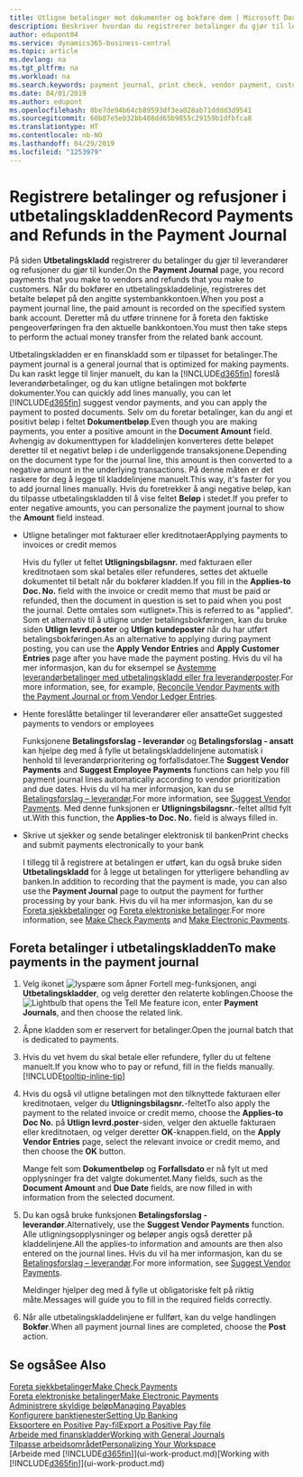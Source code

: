 ```yaml
---
title: Utligne betalinger mot dokumenter og bokføre dem | Microsoft Docs
description: Beskriver hvordan du registrerer betalinger du gjør til leverandører og refusjoner du gjør til kunder.
author: edupont04
ms.service: dynamics365-business-central
ms.topic: article
ms.devlang: na
ms.tgt_pltfrm: na
ms.workload: na
ms.search.keywords: payment journal, print check, vendor payment, customer refund, creditor, debt, balance due, AP
ms.date: 04/01/2019
ms.author: edupont
ms.openlocfilehash: 8be7de94b64cb89593df3ea028ab71dddd3d9541
ms.sourcegitcommit: 60b87e5eb32bb408dd65b9855c29159b1dfbfca8
ms.translationtype: HT
ms.contentlocale: nb-NO
ms.lasthandoff: 04/29/2019
ms.locfileid: "1253979"
---
```

# <a name="record-payments-and-refunds-in-the-payment-journal"></a><span data-ttu-id="9ad9a-103">Registrere betalinger og refusjoner i utbetalingskladden</span><span class="sxs-lookup"><span data-stu-id="9ad9a-103">Record Payments and Refunds in the Payment Journal</span></span>

<span data-ttu-id="9ad9a-104">På siden **Utbetalingskladd** registrerer du betalinger du gjør til leverandører og refusjoner du gjør til kunder.</span><span class="sxs-lookup"><span data-stu-id="9ad9a-104">On the **Payment Journal** page, you record payments that you make to vendors and refunds that you make to customers.</span></span> <span data-ttu-id="9ad9a-105">Når du bokfører en utbetalingskladdelinje, registreres det betalte beløpet på den angitte systembankkontoen.</span><span class="sxs-lookup"><span data-stu-id="9ad9a-105">When you post a payment journal line, the paid amount is recorded on the specified system bank account.</span></span> <span data-ttu-id="9ad9a-106">Deretter må du utføre trinnene for å foreta den faktiske pengeoverføringen fra den aktuelle bankkontoen.</span><span class="sxs-lookup"><span data-stu-id="9ad9a-106">You must then take steps to perform the actual money transfer from the related bank account.</span></span>  

<span data-ttu-id="9ad9a-107">Utbetalingskladden er en finanskladd som er tilpasset for betalinger.</span><span class="sxs-lookup"><span data-stu-id="9ad9a-107">The payment journal is a general journal that is optimized for making payments.</span></span> <span data-ttu-id="9ad9a-108">Du kan raskt legge til linjer manuelt, du kan la [!INCLUDE[d365fin](includes/d365fin_md.md)] foreslå leverandørbetalinger, og du kan utligne betalingen mot bokførte dokumenter.</span><span class="sxs-lookup"><span data-stu-id="9ad9a-108">You can quickly add lines manually, you can let [!INCLUDE[d365fin](includes/d365fin_md.md)] suggest vendor payments, and you can apply the payment to posted documents.</span></span> <span data-ttu-id="9ad9a-109">Selv om du foretar betalinger, kan du angi et positivt beløp i feltet **Dokumentbeløp**.</span><span class="sxs-lookup"><span data-stu-id="9ad9a-109">Even though you are making payments, you enter a positive amount in the **Document Amount** field.</span></span> <span data-ttu-id="9ad9a-110">Avhengig av dokumenttypen for kladdelinjen konverteres dette beløpet deretter til et negativt beløp i de underliggende transaksjonene.</span><span class="sxs-lookup"><span data-stu-id="9ad9a-110">Depending on the document type for the journal line, this amount is then converted to a negative amount in the underlying transactions.</span></span> <span data-ttu-id="9ad9a-111">På denne måten er det raskere for deg å legge til kladdelinjene manuelt.</span><span class="sxs-lookup"><span data-stu-id="9ad9a-111">This way, it's faster for you to add journal lines manually.</span></span> <span data-ttu-id="9ad9a-112">Hvis du foretrekker å angi negative beløp, kan du tilpasse utbetalingskladden til å vise feltet **Beløp** i stedet.</span><span class="sxs-lookup"><span data-stu-id="9ad9a-112">If you prefer to enter negative amounts, you can personalize the payment journal to show the **Amount** field instead.</span></span>  

- <span data-ttu-id="9ad9a-113">Utligne betalinger mot fakturaer eller kreditnotaer</span><span class="sxs-lookup"><span data-stu-id="9ad9a-113">Applying payments to invoices or credit memos</span></span>

    <span data-ttu-id="9ad9a-114">Hvis du fyller ut feltet **Utligningsbilagsnr.** med fakturaen eller kreditnotaen som skal betales eller refunderes, settes det aktuelle dokumentet til betalt når du bokfører kladden.</span><span class="sxs-lookup"><span data-stu-id="9ad9a-114">If you fill in the **Applies-to Doc. No.** field with the invoice or credit memo that must be paid or refunded, then the document in question is set to paid when you post the journal.</span></span> <span data-ttu-id="9ad9a-115">Dette omtales som «utlignet».</span><span class="sxs-lookup"><span data-stu-id="9ad9a-115">This is referred to as "applied".</span></span> <span data-ttu-id="9ad9a-116">Som et alternativ til å utligne under betalingsbokføringen, kan du bruke siden **Utlign levrd.poster** og **Utlign kundeposter** når du har utført betalingsbokføringen.</span><span class="sxs-lookup"><span data-stu-id="9ad9a-116">As an alternative to applying during payment posting, you can use the **Apply Vendor Entries** and **Apply Customer Entries** page after you have made the payment posting.</span></span> <span data-ttu-id="9ad9a-117">Hvis du vil ha mer informasjon, kan du for eksempel se [Avstemme leverandørbetalinger med utbetalingskladd eller fra leverandørposter](payables-how-apply-purchase-transactions-manually.md).</span><span class="sxs-lookup"><span data-stu-id="9ad9a-117">For more information, see, for example, [Reconcile Vendor Payments with the Payment Journal or from Vendor Ledger Entries](payables-how-apply-purchase-transactions-manually.md).</span></span>  

- <span data-ttu-id="9ad9a-118">Hente foreslåtte betalinger til leverandører eller ansatte</span><span class="sxs-lookup"><span data-stu-id="9ad9a-118">Get suggested payments to vendors or employees</span></span>

    <span data-ttu-id="9ad9a-119">Funksjonene **Betalingsforslag - leverandør** og **Betalingsforslag - ansatt** kan hjelpe deg med å fylle ut betalingskladdelinjene automatisk i henhold til leverandørprioritering og forfallsdatoer.</span><span class="sxs-lookup"><span data-stu-id="9ad9a-119">The **Suggest Vendor Payments** and **Suggest Employee Payments** functions can help you fill payment journal lines automatically according to vendor prioritization and due dates.</span></span> <span data-ttu-id="9ad9a-120">Hvis du vil ha mer informasjon, kan du se [Betalingsforslag – leverandør](payables-how-suggest-vendor-payments.md).</span><span class="sxs-lookup"><span data-stu-id="9ad9a-120">For more information, see [Suggest Vendor Payments](payables-how-suggest-vendor-payments.md).</span></span> <span data-ttu-id="9ad9a-121">Med denne funksjonen er **Utligningsbilagsnr.**-feltet alltid fylt ut.</span><span class="sxs-lookup"><span data-stu-id="9ad9a-121">With this function, the **Applies-to Doc. No.** field is always filled in.</span></span>  

- <span data-ttu-id="9ad9a-122">Skrive ut sjekker og sende betalinger elektronisk til banken</span><span class="sxs-lookup"><span data-stu-id="9ad9a-122">Print checks and submit payments electronically to your bank</span></span>

    <span data-ttu-id="9ad9a-123">I tillegg til å registrere at betalingen er utført, kan du også bruke siden **Utbetalingskladd** for å legge ut betalingen for ytterligere behandling av banken.</span><span class="sxs-lookup"><span data-stu-id="9ad9a-123">In addition to recording that the payment is made, you can also use the **Payment Journal** page to output the payment for further processing by your bank.</span></span> <span data-ttu-id="9ad9a-124">Hvis du vil ha mer informasjon, kan du se [Foreta sjekkbetalinger](payables-how-work-checks.md) og [Foreta elektroniske betalinger](payables-how-export-payments-bank-file.md).</span><span class="sxs-lookup"><span data-stu-id="9ad9a-124">For more information, see [Make Check Payments](payables-how-work-checks.md) and [Make Electronic Payments](payables-how-export-payments-bank-file.md).</span></span>  

## <a name="to-make-payments-in-the-payment-journal"></a><span data-ttu-id="9ad9a-125">Foreta betalinger i utbetalingskladden</span><span class="sxs-lookup"><span data-stu-id="9ad9a-125">To make payments in the payment journal</span></span>

1. <span data-ttu-id="9ad9a-126">Velg ikonet ![lyspære som åpner Fortell meg-funksjonen](media/ui-search/search_small.png "Fortell hva du vil gjøre"), angi **Utbetalingskladder**, og velg deretter den relaterte koblingen.</span><span class="sxs-lookup"><span data-stu-id="9ad9a-126">Choose the ![Lightbulb that opens the Tell Me feature](media/ui-search/search_small.png "Tell me what you want to do") icon, enter **Payment Journals**, and then choose the related link.</span></span>
2. <span data-ttu-id="9ad9a-127">Åpne kladden som er reservert for betalinger.</span><span class="sxs-lookup"><span data-stu-id="9ad9a-127">Open the journal batch that is dedicated to payments.</span></span>
3. <span data-ttu-id="9ad9a-128">Hvis du vet hvem du skal betale eller refundere, fyller du ut feltene manuelt.</span><span class="sxs-lookup"><span data-stu-id="9ad9a-128">If you know who to pay or refund, fill in the fields manually.</span></span> [!INCLUDE[tooltip-inline-tip](includes/tooltip-inline-tip_md.md)]
4. <span data-ttu-id="9ad9a-129">Hvis du også vil utligne betalingen mot den tilknyttede fakturaen eller kreditnotaen, velger du **Utligningsbilagsnr.**-feltet</span><span class="sxs-lookup"><span data-stu-id="9ad9a-129">To also apply the payment to the related invoice or credit memo, choose the **Applies-to Doc No.**</span></span> <span data-ttu-id="9ad9a-130">på **Utlign levrd.poster**-siden, velger den aktuelle fakturaen eller kreditnotaen, og velger deretter **OK**-knappen.</span><span class="sxs-lookup"><span data-stu-id="9ad9a-130">field, on the **Apply Vendor Entries** page, select the relevant invoice or credit memo, and then choose the **OK** button.</span></span>

    <span data-ttu-id="9ad9a-131">Mange felt som **Dokumentbeløp** og **Forfallsdato** er nå fylt ut med opplysninger fra det valgte dokumentet.</span><span class="sxs-lookup"><span data-stu-id="9ad9a-131">Many fields, such as the **Document Amount** and **Due Date** fields, are now filled in with information from the selected document.</span></span>
5. <span data-ttu-id="9ad9a-132">Du kan også bruke funksjonen **Betalingsforslag - leverandør**.</span><span class="sxs-lookup"><span data-stu-id="9ad9a-132">Alternatively, use the **Suggest Vendor Payments** function.</span></span> <span data-ttu-id="9ad9a-133">Alle utligningsopplysninger og beløper angis også deretter på kladdelinjene.</span><span class="sxs-lookup"><span data-stu-id="9ad9a-133">All the applies-to information and amounts are then also entered on the journal lines.</span></span> <span data-ttu-id="9ad9a-134">Hvis du vil ha mer informasjon, kan du se [Betalingsforslag – leverandør](payables-how-suggest-vendor-payments.md).</span><span class="sxs-lookup"><span data-stu-id="9ad9a-134">For more information, see [Suggest Vendor Payments](payables-how-suggest-vendor-payments.md).</span></span>

    <span data-ttu-id="9ad9a-135">Meldinger hjelper deg med å fylle ut obligatoriske felt på riktig måte.</span><span class="sxs-lookup"><span data-stu-id="9ad9a-135">Messages will guide you to fill in the required fields correctly.</span></span>
6.  <span data-ttu-id="9ad9a-136">Når alle utbetalingskladdelinjene er fullført, kan du velge handlingen **Bokfør**.</span><span class="sxs-lookup"><span data-stu-id="9ad9a-136">When all payment journal lines are completed, choose the **Post** action.</span></span>

## <a name="see-also"></a><span data-ttu-id="9ad9a-137">Se også</span><span class="sxs-lookup"><span data-stu-id="9ad9a-137">See Also</span></span>
[<span data-ttu-id="9ad9a-138">Foreta sjekkbetalinger</span><span class="sxs-lookup"><span data-stu-id="9ad9a-138">Make Check Payments</span></span>](payables-how-work-checks.md)  
[<span data-ttu-id="9ad9a-139">Foreta elektroniske betalinger</span><span class="sxs-lookup"><span data-stu-id="9ad9a-139">Make Electronic Payments</span></span>](payables-how-export-payments-bank-file.md)  
[<span data-ttu-id="9ad9a-140">Administrere skyldige beløp</span><span class="sxs-lookup"><span data-stu-id="9ad9a-140">Managing Payables</span></span>](payables-manage-payables.md)  
[<span data-ttu-id="9ad9a-141">Konfigurere banktjenester</span><span class="sxs-lookup"><span data-stu-id="9ad9a-141">Setting Up Banking</span></span>](bank-setup-banking.md)  
[<span data-ttu-id="9ad9a-142">Eksportere en Positive Pay-fil</span><span class="sxs-lookup"><span data-stu-id="9ad9a-142">Export a Positive Pay file</span></span>](finance-how-positive-pay.md)  
[<span data-ttu-id="9ad9a-143">Arbeide med finanskladder</span><span class="sxs-lookup"><span data-stu-id="9ad9a-143">Working with General Journals</span></span>](ui-work-general-journals.md)  
[<span data-ttu-id="9ad9a-144">Tilpasse arbeidsområdet</span><span class="sxs-lookup"><span data-stu-id="9ad9a-144">Personalizing Your Workspace</span></span>](ui-personalization-user.md)  
<span data-ttu-id="9ad9a-145">[Arbeide med [!INCLUDE[d365fin](includes/d365fin_md.md)]](ui-work-product.md)</span><span class="sxs-lookup"><span data-stu-id="9ad9a-145">[Working with [!INCLUDE[d365fin](includes/d365fin_md.md)]](ui-work-product.md)</span></span>  
